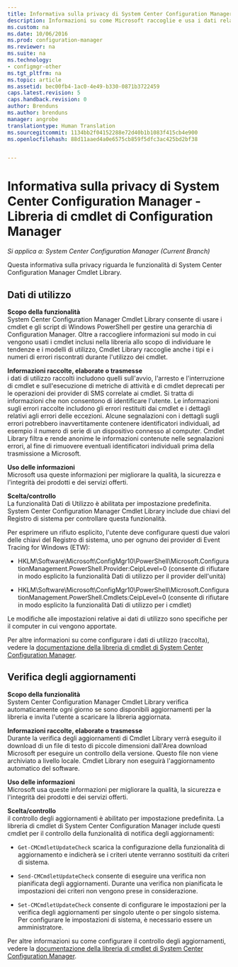 ```yaml
---
title: Informativa sulla privacy di System Center Configuration Manager - Libreria di cmdlet di Configuration Manager
description: Informazioni su come Microsoft raccoglie e usa i dati relativi alla libreria di cmdlet di System Center Configuration Manager.
ms.custom: na
ms.date: 10/06/2016
ms.prod: configuration-manager
ms.reviewer: na
ms.suite: na
ms.technology:
- configmgr-other
ms.tgt_pltfrm: na
ms.topic: article
ms.assetid: bec00fb4-1ac0-4e49-b330-0871b3722459
caps.latest.revision: 5
caps.handback.revision: 0
author: Brenduns
ms.author: brenduns
manager: angrobe
translationtype: Human Translation
ms.sourcegitcommit: 1134bb2f04152288e72d40b1b1083f415cb4e900
ms.openlocfilehash: 88d11aaed4a0e6575cb859f5dfc3ac425bd2bf38


---
```

# <a name="system-center-configuration-manager-privacy-statement---configuration-manager-cmdlet-library"></a>Informativa sulla privacy di System Center Configuration Manager - Libreria di cmdlet di Configuration Manager

*Si applica a: System Center Configuration Manager (Current Branch)*

Questa informativa sulla privacy riguarda le funzionalità di System Center Configuration Manager Cmdlet Library.  

## <a name="usage-data"></a>Dati di utilizzo  
 **Scopo della funzionalità**   
System Center Configuration Manager Cmdlet Library consente di usare i cmdlet e gli script di Windows PowerShell per gestire una gerarchia di Configuration Manager. Oltre a raccogliere informazioni sul modo in cui vengono usati i cmdlet inclusi nella libreria allo scopo di individuare le tendenze e i modelli di utilizzo,  Cmdlet Library raccoglie anche i tipi e i numeri di errori riscontrati durante l'utilizzo dei cmdlet.  

 **Informazioni raccolte, elaborate o trasmesse**   
i dati di utilizzo raccolti includono quelli sull'avvio, l'arresto e l'interruzione di cmdlet e sull'esecuzione di metriche di attività e di cmdlet deprecati per le operazioni dei provider di SMS correlate ai cmdlet. Si tratta di informazioni che non consentono di identificare l'utente.  Le informazioni sugli errori raccolte includono gli errori restituiti dai cmdlet e i dettagli relativi agli errori delle eccezioni. Alcune segnalazioni con i dettagli sugli errori potrebbero inavvertitamente contenere identificatori individuali, ad esempio il numero di serie di un dispositivo connesso al computer. Cmdlet Library filtra e rende anonime le informazioni contenute nelle segnalazioni errori, al fine di rimuovere eventuali identificatori individuali prima della trasmissione a Microsoft.  

 **Uso delle informazioni**   
Microsoft usa queste informazioni per migliorare la qualità, la sicurezza e l'integrità dei prodotti e dei servizi offerti.  

 **Scelta/controllo**   
La funzionalità Dati di Utilizzo è abilitata per impostazione predefinita. System Center Configuration Manager Cmdlet Library include due chiavi del Registro di sistema per controllare questa funzionalità.  

 Per esprimere un rifiuto esplicito, l'utente deve configurare questi due valori delle chiavi del Registro di sistema, uno per ognuno dei provider di Event Tracing for Windows (ETW):  

-   HKLM\Software\Microsoft\ConfigMgr10\PowerShell\Microsoft.ConfigurationManagement.PowerShell.Provider:CeipLevel=0 (consente di rifiutare in modo esplicito la funzionalità Dati di utilizzo per il provider dell'unità)  

-   HKLM\Software\Microsoft\ConfigMgr10\PowerShell\Microsoft.ConfigurationManagement.PowerShell.Cmdlets:CeipLevel=0 (consente di rifiutare in modo esplicito la funzionalità Dati di utilizzo per i cmdlet)  

 Le modifiche alle impostazioni relative ai dati di utilizzo sono specifiche per il computer in cui vengono apportate.  

 Per altre informazioni su come configurare i dati di utilizzo (raccolta), vedere la [documentazione della libreria di cmdlet di System Center Configuration Manager](https://technet.microsoft.com/en-us/library/dn958404.aspx).  

## <a name="update-check"></a>Verifica degli aggiornamenti  
 **Scopo della funzionalità**   
System Center Configuration Manager Cmdlet Library verifica automaticamente ogni giorno se sono disponibili aggiornamenti per la libreria e invita l'utente a scaricare la libreria aggiornata.  

 **Informazioni raccolte, elaborate o trasmesse**   
Durante la verifica degli aggiornamenti di Cmdlet Library verrà eseguito il download di un file di testo di piccole dimensioni dall'Area download Microsoft per eseguire un controllo della versione.   Questo file non viene archiviato a livello locale.  Cmdlet Library non eseguirà l'aggiornamento automatico del software.  

 **Uso delle informazioni**   
Microsoft usa queste informazioni per migliorare la qualità, la sicurezza e l'integrità dei prodotti e dei servizi offerti.  

 **Scelta/controllo**   
il controllo degli aggiornamenti è abilitato per impostazione predefinita.  La libreria di cmdlet di System Center Configuration Manager include questi cmdlet per il controllo della funzionalità di notifica degli aggiornamenti:  

-   `Get-CMCmdletUpdateCheck` scarica la configurazione della funzionalità di aggiornamento e indicherà se i criteri utente verranno sostituiti da criteri di sistema.  

-   `Send-CMCmdletUpdateCheck` consente di eseguire una verifica non pianificata degli aggiornamenti. Durante una verifica non pianificata le impostazioni dei criteri non vengono prese in considerazione.  

-   `Set-CMCmdletUpdateCheck` consente di configurare le impostazioni per la verifica degli aggiornamenti per singolo utente o per singolo sistema. Per configurare le impostazioni di sistema, è necessario essere un amministratore.  

 Per altre informazioni su come configurare il controllo degli aggiornamenti, vedere la [documentazione della libreria di cmdlet di System Center Configuration Manager](https://technet.microsoft.com/en-us/library/dn958404.aspx).  



<!--HONumber=Nov16_HO1-->


